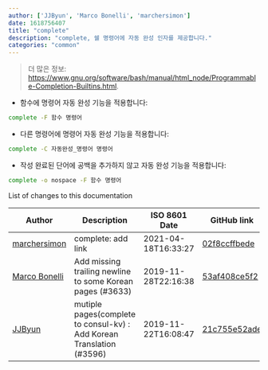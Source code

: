 ```yaml
---
author: ['JJByun', 'Marco Bonelli', 'marchersimon']
date: 1618756407
title: "complete"
description: "complete, 쉘 명령어에 자동 완성 인자를 제공합니다."
categories: "common"
---
```

> 더 많은 정보: <https://www.gnu.org/software/bash/manual/html_node/Programmable-Completion-Builtins.html>.

- 함수에 명령어 자동 완성 기능을 적용합니다:

```bash
complete -F 함수 명령어
```

- 다른 명령어에 명령어 자동 완성 기능을 적용합니다:

```bash
complete -C 자동완성_명령어 명령어
```

- 작성 완료된 단어에 공백을 추가하지 않고 자동 완성 기능을 적용합니다:

```bash
complete -o nospace -F 함수 명령어
```
List of changes to this documentation


Author | Description | ISO 8601 Date | GitHub link
------|-----|-----|-----
[marchersimon](mailto:marchersimon@zohomail.eu) | complete: add link | 2021-04-18T16:33:27 | [02f8ccffbede](https://github.com/tldr-pages/tldr/commit/02f8ccffbede5fe1feac284569e1f8a9ee917e09)
[Marco Bonelli](mailto:mebeim@users.noreply.github.com) | Add missing trailing newline to some Korean pages (#3633) | 2019-11-28T22:16:38 | [53af408ce5f2](https://github.com/tldr-pages/tldr/commit/53af408ce5f2cd186e88d32b54203109e890486c)
[JJByun](mailto:jd0909@naver.com) | mutiple pages(complete to consul-kv) : Add Korean Translation (#3596) | 2019-11-22T16:08:47 | [21c755e52ade](https://github.com/tldr-pages/tldr/commit/21c755e52ade9452392011d02ec34fbb1dfa4db5)

